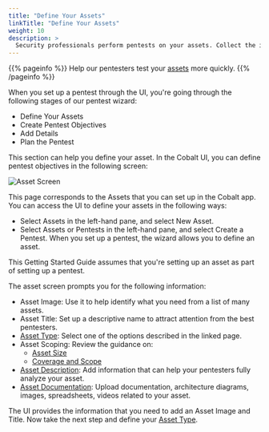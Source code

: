 ```yaml
---
title: "Define Your Assets"
linkTitle: "Define Your Assets"
weight: 10
description: >
  Security professionals perform pentests on your assets. Collect the info they need.
---
```


{{% pageinfo %}}
Help our pentesters test your [assets](../glossary#asset) more quickly.
{{% /pageinfo %}}

When you set up a pentest through the UI, you're going through the following stages of our pentest wizard:

- Define Your Assets
- Create Pentest Objectives
- Add Details
- Plan the Pentest

This section can help you define your asset. In the Cobalt UI, you can
define pentest objectives in the following screen:

![Asset Screen](/gsg/AssetScreen.png "Define your asset here")

This page corresponds to the Assets that you can set up in the Cobalt app.
You can access the UI to define your assets in the following ways:

- Select Assets in the left-hand pane, and select New Asset.
- Select Assets or Pentests in the left-hand pane, and select Create a Pentest.
  When you set up a pentest, the wizard allows you to define an asset. 

This Getting Started Guide assumes that you're setting up an asset as part of
setting up a pentest.

The asset screen prompts you for the following information:

- Asset Image: Use it to help identify what you need from a list of many assets.
- Asset Title: Set up a descriptive name to attract attention from the best pentesters.
- [Asset Type](./asset-type): Select one of the options described in the linked page.
- Asset Scoping: Review the guidance on:
  - [Asset Size](./asset-size)
  - [Coverage and Scope](./coverage)
- [Asset Description](./asset-description): Add information that can help your
  pentesters fully analyze your asset.
- [Asset Documentation](./asset-description/#asset-documentation): Upload documentation,
  architecture diagrams, images, spreadsheets, videos related to your asset.

The UI provides the information that you need to add an Asset Image and Title.
Now take the next step and define your [Asset Type](./asset-type).
